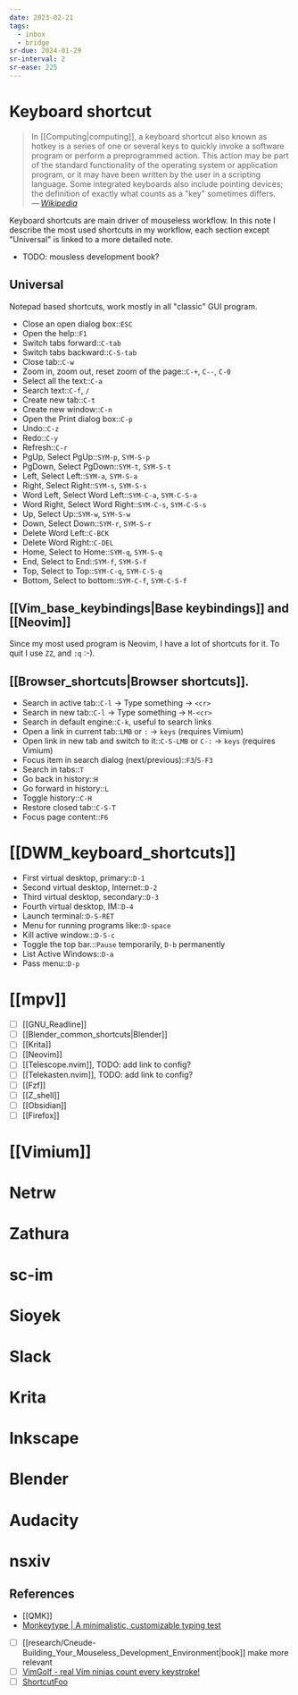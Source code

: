 ```yaml
---
date: 2023-02-21
tags:
  - inbox
  - bridge
sr-due: 2024-01-29
sr-interval: 2
sr-ease: 225
---
```


# Keyboard shortcut

> In [[Computing|computing]], a keyboard shortcut also known as hotkey is a
> series of one or several keys to quickly invoke a software program or perform
> a preprogrammed action. This action may be part of the standard functionality
> of the operating system or application program, or it may have been written by
> the user in a scripting language. Some integrated keyboards also include
> pointing devices; the definition of exactly what counts as a "key" sometimes
> differs.\
> — <cite>[Wikipedia](https://en.wikipedia.org/wiki/Keyboard_shortcut)</cite>

Keyboard shortcuts are main driver of mouseless workflow.
In this note I describe the most used shortcuts in my workflow, each section
except "Universal" is linked to a more detailed note.

- TODO: mousless development book?

## Universal

Notepad based shortcuts, work mostly in all "classic" GUI program.

- Close an open dialog box::`ESC`
- Open the help::`F1`
- Switch tabs forward::`C-tab`
- Switch tabs backward::`C-S-tab`
- Close tab::`C-w`
- Zoom in, zoom out, reset zoom of the page::`C-+`, `C--`, `C-0`
- Select all the text::`C-a`
- Search text::`C-f`, `/`
- Create new tab::`C-t`
- Create new window::`C-n`
- Open the Print dialog box::`C-p`
- Undo::`C-z`
- Redo::`C-y`
- Refresh::`C-r`
- PgUp, Select PgUp::`SYM-p`, `SYM-S-p`
- PgDown, Select PgDown::`SYM-t`, `SYM-S-t`
- Left, Select Left::`SYM-a`, `SYM-S-a`
- Right, Select Right::`SYM-s`, `SYM-S-s`
- Word Left, Select Word Left::`SYM-C-a`, `SYM-C-S-a`
- Word Right, Select Word Right::`SYM-C-s`, `SYM-C-S-s`
- Up, Select Up::`SYM-w`, `SYM-S-w`
- Down, Select Down::`SYM-r`, `SYM-S-r`
- Delete Word Left::`C-BCK`
- Delete Word Right::`C-DEL`
- Home, Select to Home::`SYM-q`, `SYM-S-q`
- End, Select to End::`SYM-f`, `SYM-S-f`
- Top, Select to Top::`SYM-C-q`, `SYM-C-S-q`
- Bottom, Select to bottom::`SYM-C-f`, `SYM-C-S-f`

## [[Vim_base_keybindings|Base keybindings]] and [[Neovim]]

Since my most used program is Neovim, I have a lot of shortcuts for it. To quit
I use `ZZ`, and `:q` :-).

## [[Browser_shortcuts|Browser shortcuts]].

- Search in active tab::`C-l` → Type something → `<cr>`
- Search in new tab::`C-l` → Type something → `M-<cr>`
- Search in default engine::`C-k`, useful to search links
- Open a link in current tab::`LMB` or `:` → `keys` (requires Vimium)
- Open link in new tab and switch to it::`C-S-LMB` or `C-:` → `keys` (requires Vimium)
- Focus item in search dialog (next/previous)::`F3`/`S-F3`
- Search in tabs::`T`
- Go back in history::`H`
- Go forward in history::`L`
- Toggle history::`C-H`
- Restore closed tab::`C-S-T`
- Focus page content::`F6`

# [[DWM_keyboard_shortcuts]]

- First virtual desktop, primary::`D-1`
- Second virtual desktop, Internet::`D-2`
- Third virtual desktop, secondary::`D-3`
- Fourth virtual desktop, IM::`D-4`
- Launch terminal::`D-S-RET`
- Menu for running programs like::`D-space`
- Kill active window.::`D-S-c`
- Toggle the top bar.::`Pause` temporarily, `D-b` permanently
- List Active Windows::`D-a`
- Pass menu::`D-p`

# [[mpv]]

- [ ] [[GNU_Readline]]
- [ ] [[Blender_common_shortcuts|Blender]]
- [ ] [[Krita]]
- [ ] [[Neovim]]
- [ ] [[Telescope.nvim]], TODO: add link to config?
- [ ] [[Telekasten.nvim]], TODO: add link to config?
- [ ] [[Fzf]]
- [ ] [[Z_shell]]
- [ ] [[Obsidian]]
- [ ] [[Firefox]]

# [[Vimium]]

# Netrw

# Zathura

# sc-im

# Sioyek

# Slack

# Krita

# Inkscape

# Blender

# Audacity

# nsxiv

## References

- [[QMK]]
- [Monkeytype | A minimalistic, customizable typing test](https://monkeytype.com/)
- [ ] [[research/Cneude-Building_Your_Mouseless_Development_Environment|book]] make more relevant
- [ ] [VimGolf - real Vim ninjas count every keystroke!](https://www.vimgolf.com/)
- [ ] [ShortcutFoo](https://www.shortcutfoo.com/)

